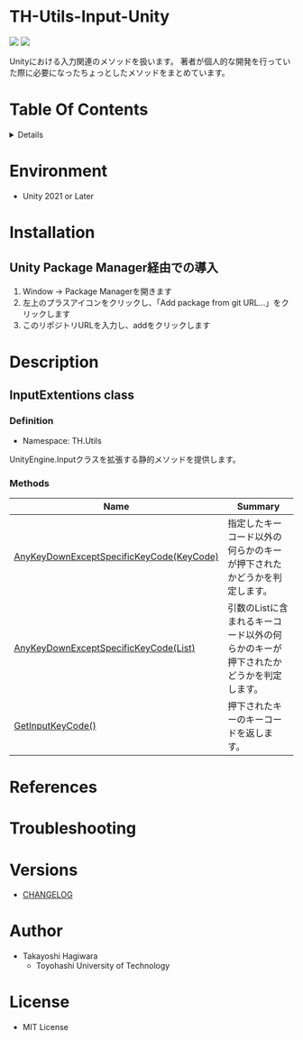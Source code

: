 # TH-Utils-Input-Unity<!-- omit in toc -->
<img src="https://img.shields.io/badge/Unity-2021 or Later-blue?&logo=Unity"> <img src="https://img.shields.io/badge/License-MIT-green">

Unityにおける入力関連のメソッドを扱います。
著者が個人的な開発を行っていた際に必要になったちょっとしたメソッドをまとめています。

# Table Of Contents <!-- omit in toc -->
<details>
<summary>Details</summary>

- [Environment](#environment)
- [Installation](#installation)
  - [Unity Package Manager経由での導入](#unity-package-manager経由での導入)
- [Description](#description)
  - [InputExtentions class](#inputextentions-class)
    - [Definition](#definition)
    - [Methods](#methods)
- [References](#references)
- [Troubleshooting](#troubleshooting)
- [Versions](#versions)
- [Author](#author)
- [License](#license)
</details>


# Environment
- Unity 2021 or Later

# Installation
## Unity Package Manager経由での導入
1. Window -> Package Managerを開きます
2. 左上のプラスアイコンをクリックし、「Add package from git URL...」をクリックします
3. このリポジトリURLを入力し、addをクリックします


# Description
<!-- -------------------------------------------------- -->
## InputExtentions class
### Definition
- Namespace: TH.Utils

UnityEngine.Inputクラスを拡張する静的メソッドを提供します。

### Methods
| Name | Summary |
| ---- | ---- |
| [AnyKeyDownExceptSpecificKeyCode(KeyCode)](/Docs~/doc_InputExtentions.md#anykeydownexceptspecifickeycodekeycode) | 指定したキーコード以外の何らかのキーが押下されたかどうかを判定します。 |
| [AnyKeyDownExceptSpecificKeyCode(List<KeyCode>)](/Docs~/doc_InputExtentions.md#anykeydownexceptspecifickeycodelist) | 引数のListに含まれるキーコード以外の何らかのキーが押下されたかどうかを判定します。 |
| [GetInputKeyCode()](/Docs~/doc_InputExtentions.md#getinputkeycode) | 押下されたキーのキーコードを返します。 |


# References


# Troubleshooting


# Versions
- [CHANGELOG](/CHANGELOG.md)


# Author
- Takayoshi Hagiwara
    - Toyohashi University of Technology


# License
- MIT License